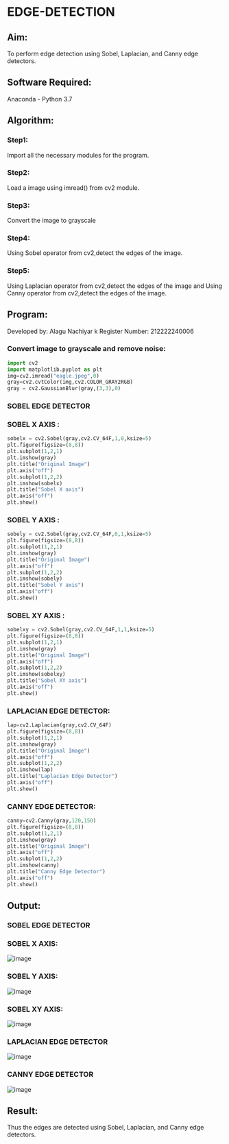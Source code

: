 # EDGE-DETECTION
## Aim:
To perform edge detection using Sobel, Laplacian, and Canny edge detectors.

## Software Required:
Anaconda - Python 3.7

## Algorithm:
### Step1:
Import all the necessary modules for the program.

### Step2:
Load a image using imread() from cv2 module.

### Step3:
Convert the image to grayscale

### Step4:
Using Sobel operator from cv2,detect the edges of the image.

### Step5:

Using Laplacian operator from cv2,detect the edges of the image and Using Canny operator from cv2,detect the edges of the image.

## Program:

Developed by: Alagu Nachiyar k
Register Number: 212222240006

### Convert image to grayscale and remove noise:
```py
import cv2
import matplotlib.pyplot as plt
img=cv2.imread("eagle.jpeg",0)
gray=cv2.cvtColor(img,cv2.COLOR_GRAY2RGB)
gray = cv2.GaussianBlur(gray,(3,3),0)

```
### SOBEL EDGE DETECTOR
### SOBEL X AXIS :
```py
sobelx = cv2.Sobel(gray,cv2.CV_64F,1,0,ksize=5)
plt.figure(figsize=(8,8))
plt.subplot(1,2,1)
plt.imshow(gray)
plt.title("Original Image")
plt.axis("off")
plt.subplot(1,2,2)
plt.imshow(sobelx)
plt.title("Sobel X axis")
plt.axis("off")
plt.show()
```
### SOBEL Y AXIS :
```py
sobely = cv2.Sobel(gray,cv2.CV_64F,0,1,ksize=5)
plt.figure(figsize=(8,8))
plt.subplot(1,2,1)
plt.imshow(gray)
plt.title("Original Image")
plt.axis("off")
plt.subplot(1,2,2)
plt.imshow(sobely)
plt.title("Sobel Y axis")
plt.axis("off")
plt.show()
```
### SOBEL XY AXIS :
```py
sobelxy = cv2.Sobel(gray,cv2.CV_64F,1,1,ksize=5)
plt.figure(figsize=(8,8))
plt.subplot(1,2,1)
plt.imshow(gray)
plt.title("Original Image")
plt.axis("off")
plt.subplot(1,2,2)
plt.imshow(sobelxy)
plt.title("Sobel XY axis")
plt.axis("off")
plt.show()
```
### LAPLACIAN EDGE DETECTOR:
```py
lap=cv2.Laplacian(gray,cv2.CV_64F)
plt.figure(figsize=(8,8))
plt.subplot(1,2,1)
plt.imshow(gray)
plt.title("Original Image")
plt.axis("off")
plt.subplot(1,2,2)
plt.imshow(lap)
plt.title("Laplacian Edge Detector")
plt.axis("off")
plt.show()
```
### CANNY EDGE DETECTOR:
```py
canny=cv2.Canny(gray,120,150)
plt.figure(figsize=(8,8))
plt.subplot(1,2,1)
plt.imshow(gray)
plt.title("Original Image")
plt.axis("off")
plt.subplot(1,2,2)
plt.imshow(canny)
plt.title("Canny Edge Detector")
plt.axis("off")
plt.show()
```

## Output:
### SOBEL EDGE DETECTOR
### SOBEL X AXIS:
![image](https://github.com/Aravindsamy04/EDGE-DETECTION/assets/113497037/5c0636be-176c-4666-92dd-bd107eef84a1)

### SOBEL Y AXIS:
![image](https://github.com/Aravindsamy04/EDGE-DETECTION/assets/113497037/59139fd6-cc40-4d30-91f2-400efcbfca2f)

### SOBEL XY AXIS:
![image](https://github.com/Aravindsamy04/EDGE-DETECTION/assets/113497037/9b89635f-56e1-4045-8297-2c2bf8caceb3)

### LAPLACIAN EDGE DETECTOR
![image](https://github.com/Aravindsamy04/EDGE-DETECTION/assets/113497037/66c15b98-c37b-45a5-b791-72a1a39180d0)

### CANNY EDGE DETECTOR
![image](https://github.com/Aravindsamy04/EDGE-DETECTION/assets/113497037/d1485083-dede-410b-97c8-189cd57c4bf9)


## Result:
Thus the edges are detected using Sobel, Laplacian, and Canny edge detectors.
